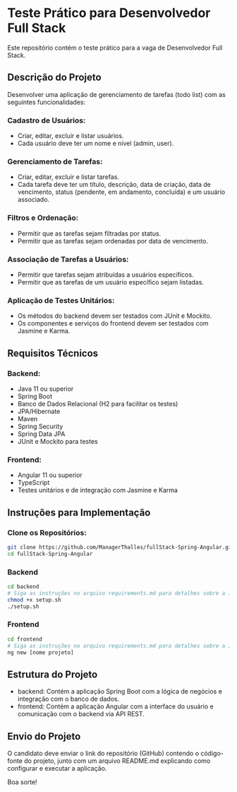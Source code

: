 # Teste Prático para Desenvolvedor Full Stack

Este repositório contém o teste prático para a vaga de Desenvolvedor Full Stack.

## Descrição do Projeto

Desenvolver uma aplicação de gerenciamento de tarefas (todo list) com as seguintes funcionalidades:

### Cadastro de Usuários:
- Criar, editar, excluir e listar usuários.
- Cada usuário deve ter um nome e nível (admin, user).

### Gerenciamento de Tarefas:
- Criar, editar, excluir e listar tarefas.
- Cada tarefa deve ter um título, descrição, data de criação, data de vencimento, status (pendente, em andamento, concluída) e um usuário associado.

### Filtros e Ordenação:
- Permitir que as tarefas sejam filtradas por status.
- Permitir que as tarefas sejam ordenadas por data de vencimento.

### Associação de Tarefas a Usuários:
- Permitir que tarefas sejam atribuídas a usuários específicos.
- Permitir que as tarefas de um usuário específico sejam listadas.

### Aplicação de Testes Unitários:
- Os métodos do backend devem ser testados com JUnit e Mockito.
- Os componentes e serviços do frontend devem ser testados com Jasmine e Karma.

## Requisitos Técnicos

### Backend:
- Java 11 ou superior
- Spring Boot
- Banco de Dados Relacional (H2 para facilitar os testes)
- JPA/Hibernate
- Maven
- Spring Security
- Spring Data JPA
- JUnit e Mockito para testes

### Frontend:
- Angular 11 ou superior
- TypeScript
- Testes unitários e de integração com Jasmine e Karma

## Instruções para Implementação

### Clone os Repositórios:

```bash
git clone https://github.com/ManagerThalles/fullStack-Spring-Angular.git
cd fullStack-Spring-Angular
```

### Backend

```bash
cd backend
# Siga as instruções no arquivo requirements.md para detalhes sobre a implementação.
chmod +x setup.sh
./setup.sh
```

### Frontend

```bash
cd frontend
# Siga as instruções no arquivo requirements.md para detalhes sobre a implementação.
ng new [nome projeto]
```

## Estrutura do Projeto
- backend: Contém a aplicação Spring Boot com a lógica de negócios e integração com o banco de dados.
- frontend: Contém a aplicação Angular com a interface do usuário e comunicação com o backend via API REST.

## Envio do Projeto
O candidato deve enviar o link do repositório (GitHub) contendo o código-fonte do projeto, junto com um arquivo README.md explicando como configurar e executar a aplicação.

Boa sorte!


